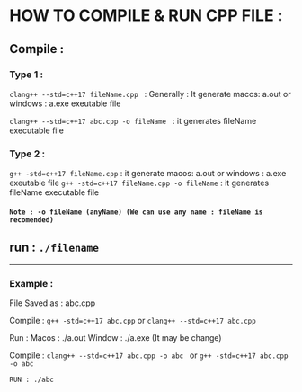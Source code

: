 # HOW TO COMPILE & RUN CPP FILE :

## Compile :
### Type 1 :
`clang++ --std=c++17 fileName.cpp ` : Generally : It generate macos: a.out or windows : a.exe exeutable file

`clang++ --std=c++17 abc.cpp -o fileName ` : it generates fileName executable file

### Type 2 :

`g++ -std=c++17 fileName.cpp` : it generate macos: a.out or windows : a.exe exeutable file
`g++ -std=c++17 fileName.cpp -o fileName` : it generates fileName executable file

#### `Note : -o fileName (anyName) (We can use any name : fileName is recomended) `


## run : `./filename`

---
### Example :
File Saved as : abc.cpp

Compile :
`g++ -std=c++17 abc.cpp` or `clang++ --std=c++17 abc.cpp `

Run : Macos : ./a.out Window : ./a.exe (It may be change)


Compile :
`clang++ --std=c++17 abc.cpp -o abc ` or
`g++ -std=c++17 abc.cpp -o abc`

`RUN : ./abc`